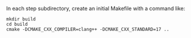 In each step subdirectory, create an initial Makefile with a command like:

```shell
mkdir build
cd build
cmake -DCMAKE_CXX_COMPILER=clang++ -DCMAKE_CXX_STANDARD=17 ..
```
